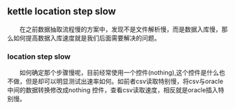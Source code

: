 ## kettle location step slow

&ensp;&ensp;&ensp;&ensp;在之前数据抽取流程慢的方案中，发现不是文件解析慢，而是数据入库慢，那么如何提高数据入库速度就是我们后面需要解决的问题。

### location step slow

&ensp;&ensp;&ensp;&ensp;如何确定那个步骤慢呢，目前经常使用一个控件(nothing),这个控件是什么也不做，但是却可以明显测试出速率如何。如前者csv读取特别慢，将csv与oracle中间的数据转换修改成nothing 控件，查看csv读取速度，相反就是oracle插入特别慢。